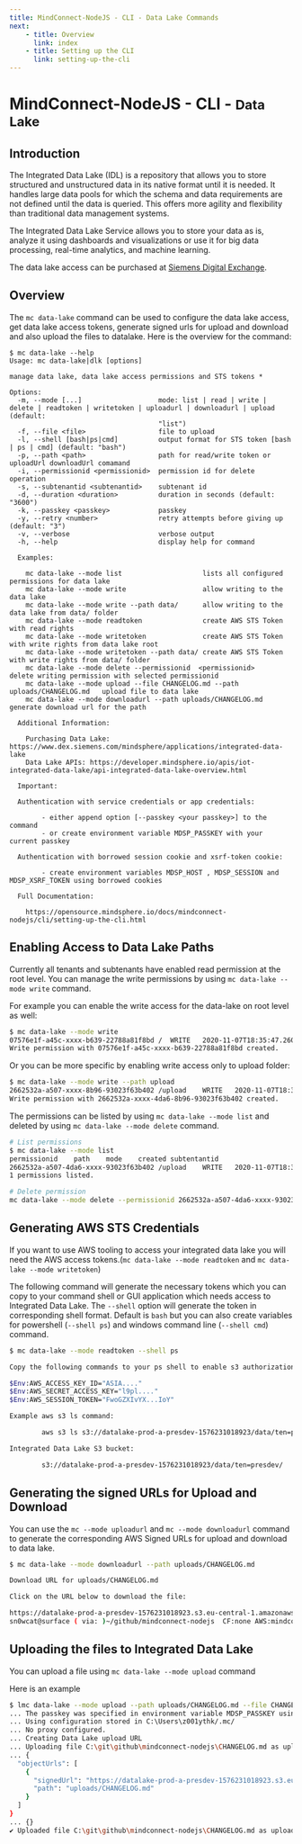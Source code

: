 ```yaml
---
title: MindConnect-NodeJS - CLI - Data Lake Commands
next:
    - title: Overview
      link: index
    - title: Setting up the CLI
      link: setting-up-the-cli
---
```


<!-- @format -->

# MindConnect-NodeJS - CLI - <small>Data Lake</small>

## Introduction

The Integrated Data Lake (IDL) is a repository that allows you to store structured and unstructured data in its native format until it is needed. It handles large data pools for which the schema and data requirements are not defined until the data is queried. This offers more agility and flexibility than traditional data management systems.

The Integrated Data Lake Service allows you to store your data as is, analyze it using dashboards and visualizations or use it for big data processing, real-time analytics, and machine learning.

The data lake access can be purchased at [Siemens Digital Exchange](https://www.dex.siemens.com/mindsphere/applications/integrated-data-lake).

## Overview

The `mc data-lake` command can be used to configure the data lake access, get data lake access tokens, generate signed urls for upload and download and also upload the files to datalake. Here is the overview for the command:

```text
$ mc data-lake --help
Usage: mc data-lake|dlk [options]

manage data lake, data lake access permissions and STS tokens *

Options:
  -m, --mode [...]                   mode: list | read | write | delete | readtoken | writetoken | uploadurl | downloadurl | upload (default:
                                     "list")
  -f, --file <file>                  file to upload
  -l, --shell [bash|ps|cmd]          output format for STS token [bash | ps | cmd] (default: "bash")
  -p, --path <path>                  path for read/write token or uploadUrl downloadUrl comamand
  -i, --permissionid <permissionid>  permission id for delete operation
  -s, --subtenantid <subtenantid>    subtenant id
  -d, --duration <duration>          duration in seconds (default: "3600")
  -k, --passkey <passkey>            passkey
  -y, --retry <number>               retry attempts before giving up (default: "3")
  -v, --verbose                      verbose output
  -h, --help                         display help for command

  Examples:

    mc data-lake --mode list                    lists all configured permissions for data lake
    mc data-lake --mode write                   allow writing to the data lake
    mc data-lake --mode write --path data/      allow writing to the data lake from data/ folder
    mc data-lake --mode readtoken               create AWS STS Token with read rights
    mc data-lake --mode writetoken              create AWS STS Token with write rights from data lake root
    mc data-lake --mode writetoken --path data/ create AWS STS Token with write rights from data/ folder
    mc data-lake --mode delete --permissionid  <permissionid>                    delete writing permission with selected permissionid
    mc data-lake --mode upload --file CHANGELOG.md --path uploads/CHANGELOG.md   upload file to data lake
    mc data-lake --mode downloadurl --path uploads/CHANGELOG.md                  generate download url for the path

  Additional Information:

    Purchasing Data Lake: https://www.dex.siemens.com/mindsphere/applications/integrated-data-lake
    Data Lake APIs: https://developer.mindsphere.io/apis/iot-integrated-data-lake/api-integrated-data-lake-overview.html

  Important:

  Authentication with service credentials or app credentials:

        - either append option [--passkey <your passkey>] to the command
        - or create environment variable MDSP_PASSKEY with your current passkey

  Authentication with borrowed session cookie and xsrf-token cookie:

        - create environment variables MDSP_HOST , MDSP_SESSION and MDSP_XSRF_TOKEN using borrowed cookies

  Full Documentation:

    https://opensource.mindsphere.io/docs/mindconnect-nodejs/cli/setting-up-the-cli.html
```

## Enabling Access to Data Lake Paths

Currently all tenants and subtenants have enabled read permission at the root level. You can manage the write permissions by using  `mc data-lake --mode write` command.

For example you can enable the write access for the data-lake on root level as well:

```bash
$ mc data-lake --mode write
07576e1f-a45c-xxxx-b639-22788a81f8bd /  WRITE   2020-11-07T18:35:47.260Z
Write permission with 07576e1f-a45c-xxxx-b639-22788a81f8bd created.
```

Or you can be more specific by enabling write access only to upload folder:

```bash
$ mc data-lake --mode write --path upload
2662532a-a507-xxxx-8b96-93023f63b402 /upload    WRITE   2020-11-07T18:37:59.347Z
Write permission with 2662532a-xxxx-4da6-8b96-93023f63b402 created.
```

The permissions can be listed by using `mc data-lake --mode list` and deleted by using `mc data-lake --mode delete` command.

```bash
# List permissions
$ mc data-lake --mode list
permissionid    path    mode    created subtentantid
2662532a-a507-4da6-xxxx-93023f63b402 /upload    WRITE   2020-11-07T18:37:59.000Z
1 permissions listed.

# Delete permission
mc data-lake --mode delete --permissionid 2662532a-a507-4da6-xxxx-93023f63b402
```

## Generating AWS STS Credentials

If you want to use AWS tooling to access your integrated data lake you will need the AWS access tokens.(`mc data-lake --mode readtoken` and `mc data-lake --mode writetoken`)

The following command will generate the necessary tokens which you can copy to your command shell or GUI application which needs access to Integrated Data Lake. The `--shell` option will generate the token in corresponding shell format. Default is `bash` but you can also create variables for powershell (`--shell ps`) and windows command line (`--shell cmd`) command.

```bash
$ mc data-lake --mode readtoken --shell ps

Copy the following commands to your ps shell to enable s3 authorization:

$Env:AWS_ACCESS_KEY_ID="ASIA...."
$Env:AWS_SECRET_ACCESS_KEY="l9pl...."
$Env:AWS_SESSION_TOKEN="FwoGZXIvYX...IoY"

Example aws s3 ls command:

        aws s3 ls s3://datalake-prod-a-presdev-1576231018923/data/ten=presdev/

Integrated Data Lake S3 bucket:

        s3://datalake-prod-a-presdev-1576231018923/data/ten=presdev/
```

## Generating the signed URLs for Upload and Download

You can use the `mc --mode uploadurl` and `mc --mode downloadurl` command to generate the corresponding AWS Signed URLs for upload and download to data lake.

```bash
$ mc data-lake --mode downloadurl --path uploads/CHANGELOG.md

Download URL for uploads/CHANGELOG.md

Click on the URL below to download the file:

https://datalake-prod-a-presdev-1576231018923.s3.eu-central-1.amazonaws.com/data/ten%3Dpresdev/uploads/CHANGELOG.md?response-cache-control=No-cache&X-Amz-Security-Token=IQo...&X-Amz-Algorithm=AWS4-HMAC-SHA256&X-Amz-Date=20201107T185706Z&X-Amz-SignedHeaders=host&X-Amz-Expires=7199&X-Amz-Credential=ASIAWX7P4S4D66C3ZEWI%2F20201107%2Feu-central-1%2Fs3%2Faws4_request&X-Amz-Signature=f98204d1ed3b21b58649a7fcd49e325ae9f823585f3b09e82c2835725590a041
sn0wcat@surface ( via: )~/github/mindconnect-nodejs  CF:none AWS:mindconnect.rocks (master)
```

## Uploading the files to Integrated Data Lake

You can upload a file using `mc data-lake --mode upload` command

Here is an example

```bash
$ lmc data-lake --mode upload --path uploads/CHANGELOG.md --file CHANGELOG.md --verbose
... The passkey was specified in environment variable MDSP_PASSKEY using service/app credentials
... Using configuration stored in C:\Users\z001ythk/.mc/
... No proxy configured.
... Creating Data Lake upload URL
... Uploading file C:\git\github\mindconnect-nodejs\CHANGELOG.md as uploads/CHANGELOG.md to data lake
... {
  "objectUrls": [
    {
      "signedUrl": "https://datalake-prod-a-presdev-1576231018923.s3.eu-central-1.amazonaws.com/data/ten%3Dpresdev/uploads/CHANGELOG.md?X-Amz-Security-Token=IQ...&X-Amz-Algorithm=AWS4-HMAC-SHA256&X-Amz-Date=20201107T185935Z&X-Amz-SignedHeaders=host&X-Amz-Expires=7200&X-Amz-Credential=ASIAWX7P4S4DYATVJUHG%2F20201107%2Feu-central-1%2Fs3%2Faws4_request&X-Amz-Signature=c1e45b001450639d25d209463b57c3fc7652e39f1c04d9688ed30e87c91795c3",
      "path": "uploads/CHANGELOG.md"
    }
  ]
}
... {}
✔ Uploaded file C:\git\github\mindconnect-nodejs\CHANGELOG.md as uploads/CHANGELOG.md to data lake
```
